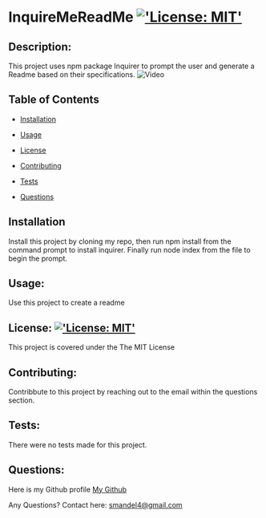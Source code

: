 # InquireMeReadMe [!['License: MIT'](https://img.shields.io/badge/License-MIT-yellow.svg)](https://opensource.org/licenses/MIT) 

## Description:

This project uses npm package Inquirer to prompt the user and generate a Readme based on their specifications. 
![Video](https://watch.screencastify.com/v/VoRAWL2R4r7cR1DjMVIH)
 
## Table of Contents

* [Installation](#Installation)

* [Usage](#Usage)

* [License](#License)

* [Contributing](#Contributing)

* [Tests](#Tests)

* [Questions](#Questions)

## Installation

Install this project by cloning my repo, then run npm install from the command prompt to install inquirer. Finally run node index from the file to begin the prompt. 

## Usage:

Use this project to create a readme 
 
## License: [!['License: MIT'](https://img.shields.io/badge/License-MIT-yellow.svg)](https://opensource.org/licenses/MIT)

This project is covered under the The MIT License 
 
## Contributing:

Contribbute to this project by reaching out to the email within the questions section. 
 
## Tests:

There were no tests made for this project. 
 
## Questions:

Here is my Github profile [My Github](https://github.com/Sambalogna)
 
Any Questions? Contact here: smandel4@gmail.com

                            

